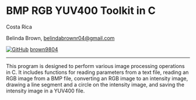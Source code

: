# BMP RGB YUV400 Toolkit in C

Costa Rica

Belinda Brown, belindabrownr04@gmail.com

[![GitHub](https://img.shields.io/badge/--181717?logo=github&logoColor=ffffff)](https://github.com/)
[brown9804](https://github.com/brown9804)

----------

This program is designed to perform various image processing operations in C. It includes functions for reading parameters from a text file, reading an RGB image from a BMP file, converting an RGB image to an intensity image, drawing a line segment and a circle on the intensity image, and saving the intensity image in a YUV400 file.
